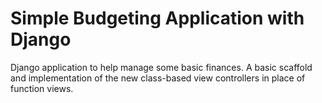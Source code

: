 # Simple Budgeting Application with Django
Django application to help manage some basic finances. A basic scaffold and 
implementation of the new class-based view controllers in place of function views.


